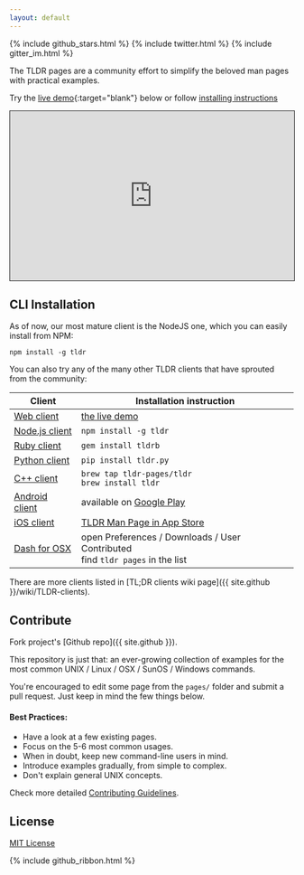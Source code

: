 ```yaml
---
layout: default
---
```


<p class="widgets">
  {% include github_stars.html %}
  {% include twitter.html %}
  {% include gitter_im.html %}
</p>

The TLDR pages are a community effort to simplify the beloved man pages with practical examples. 

Try the [live demo](https://ostera.github.io/tldr.jsx){:target="blank"} below or follow [installing instructions](#cli-installation) 

<iframe src="https://ostera.github.io/tldr.jsx"
        width="100%"
        height="300px"
        style="border: 1px solid"
  ></iframe>

## CLI Installation

As of now, our most mature client is the NodeJS one, which you can easily install from NPM:

~~~
npm install -g tldr
~~~

You can also try any of the many other TLDR clients that have sprouted from the community:

Client                                                                | Installation instruction
----------------------------------------------------------------------|----------------------------------------------------------------------------------------------------
[Web client](https://github.com/ostera/tldr.jsx)                       | [the live demo](https://ostera.github.io/tldr.jsx)
[Node.js client](https://github.com/tldr-pages/tldr-node-client)      | ```npm install -g tldr```
[Ruby client](https://github.com/YellowApple/tldrb)                   | ```gem install tldrb```
[Python client](https://github.com/lord63/tldr.py)                    | ```pip install tldr.py```
[C++ client](https://github.com/tldr-pages/tldr-cpp-client)           | ```brew tap tldr-pages/tldr``` <br> ```brew install tldr```
[Android client](https://github.com/gianasista/tldr-viewer)           | available on [Google Play](https://play.google.com/store/apps/details?id=de.gianasista.tldr_viewer)
[iOS client](https://github.com/freesuraj/TLDR) | [TLDR Man Page in App Store](https://appsto.re/sg/IQ0-_.i)
[Dash for OSX](https://github.com/Moddus/tldr-python-dash-docset) | open Preferences / Downloads / User Contributed <br> find `tldr pages` in the list

There are more clients listed in [TL;DR clients wiki page]({{ site.github }}/wiki/TLDR-clients).

## Contribute

Fork project's [Github repo]({{ site.github }}).

This repository is just that: an ever-growing collection of examples for the most common UNIX / Linux / OSX / SunOS / Windows commands.

You're encouraged to edit some page from the `pages/` folder and submit a pull request. Just keep in mind the few things below.

#### Best Practices:

- Have a look at a few existing pages.
- Focus on the 5-6 most common usages.
- When in doubt, keep new command-line users in mind.
- Introduce examples gradually, from simple to complex.
- Don't explain general UNIX concepts.

Check more detailed [Contributing Guidelines]({{site.github}}/blob/master/CONTRIBUTING.md).


## License

[MIT License]({{site.github}}/blob/master/LICENSE.md)

{% include github_ribbon.html %}

